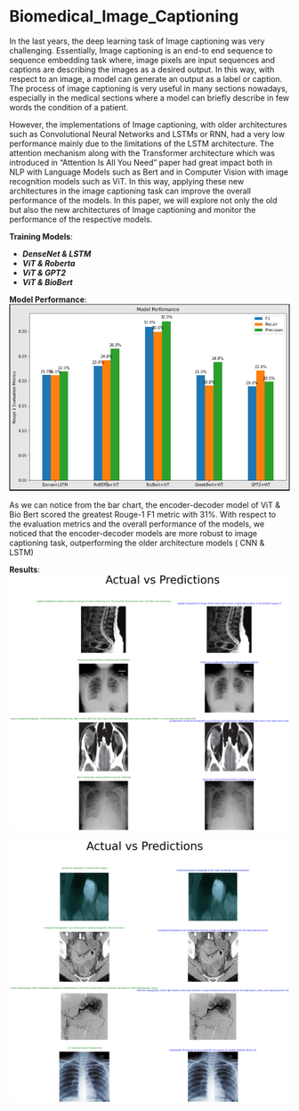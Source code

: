 # Biomedical_Image_Captioning

In the last years, the deep learning task of Image captioning was very challenging.
Essentially, Image captioning is an end-to end sequence to sequence embedding task where, 
image pixels are input sequences and captions are describing the images as a desired output. 
In this way, with respect to an image, a model can generate an output as a label or caption.
The process of image captioning is very useful in many sections nowadays, especially in the 
medical sections where a model can briefly describe in few words the condition of a patient. 

However, the implementations of Image captioning, with
older architectures such as Convolutional Neural Networks and LSTMs or RNN, had a very
low performance mainly due to the limitations of the LSTM architecture. The attention
mechanism along with the Transformer architecture which was introduced in “Attention Is All
You Need” paper had great impact both in NLP with Language Models such as Bert and in
Computer Vision with image recognition models such as ViT. In this way, applying these new
architectures in the image captioning task can improve the overall performance of the models.
In this paper, we will explore not only the old but also the new architectures of Image captioning
and monitor the performance of the respective models.

**Training Models**:
* ***DenseNet & LSTM***
* ***ViT & Roberta***
* ***ViT & GPT2***
* ***ViT & BioBert***


**Model Performance**:
![Example Image](images/im_1.png)


As we can notice from the bar chart, the encoder-decoder
model of ViT & Bio Bert scored the greatest Rouge-1 F1 metric with 31%.
With respect to the evaluation metrics and
the overall performance of the models, we noticed that the encoder-decoder models are
more robust to image captioning task, outperforming the older architecture models ( CNN & LSTM)

**Results**:
![Example Image](images/im_2.png)

![Example Image](images/im_3.png)

